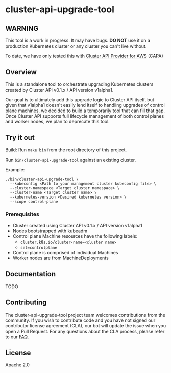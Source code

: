 # cluster-api-upgrade-tool

## WARNING

This tool is a work in progress. It may have bugs. **DO NOT** use it on a production Kubernetes cluster or any cluster you can't live without.

To date, we have only tested this with [Cluster API Provider for AWS](http://github.com/kubernetes-sigs/cluster-api-provider-aws) (CAPA)

## Overview

This is a standalone tool to orchestrate upgrading Kubernetes clusters created by Cluster API v0.1.x / API version v1alpha1.

Our goal is to ultimately add this upgrade logic to Cluster API itself, but given that v1alpha1 doesn't easily lend itself to
handling upgrades of control plane machines, we decided to build a temporarily tool that can fill that gap. Once Cluster API
supports full lifecycle management of both control planes and worker nodes, we plan to deprecate this tool.

## Try it out

Build: Run `make bin` from the root directory of this project.

Run `bin/cluster-api-upgrade-tool` against an existing cluster.

Example:

````
./bin/cluster-api-upgrade-tool \
  --kubeconfig <Path to your management cluster kubeconfig file> \
  --cluster-namespace <Target cluster namespace> \
  --cluster-name <Target cluster name> \
  --kubernetes-version <Desired kubernetes version> \
  --scope control-plane
````

### Prerequisites

* Cluster created using Cluster API v0.1.x / API version v1alpha1
* Nodes bootstrapped with kubeadm
* Control plane Machine resources have the following labels:
  * `cluster.k8s.io/cluster-name=<cluster name>`
  * `set=controlplane`
* Control plane is comprised of individual Machines
* Worker nodes are from MachineDeployments

## Documentation

TODO

## Contributing

The cluster-api-upgrade-tool project team welcomes contributions from the community. If you wish to contribute code and you have not signed our contributor license agreement (CLA), our bot will update the issue when you open a Pull Request. For any questions about the CLA process, please refer to our [FAQ](https://cla.vmware.com/faq).

## License
Apache 2.0
